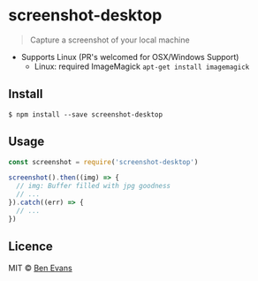 # screenshot-desktop

> Capture a screenshot of your local machine

* Supports Linux (PR's welcomed for OSX/Windows Support)
  * Linux: required ImageMagick `apt-get install imagemagick`

## Install

    $ npm install --save screenshot-desktop

## Usage

```js
const screenshot = require('screenshot-desktop')

screenshot().then((img) => {
  // img: Buffer filled with jpg goodness
  // ...
}).catch((err) => {
  // ...
})
```

## Licence

MIT &copy; [Ben Evans](https://bencevans.io)
